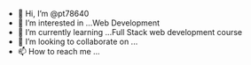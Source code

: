 - 👋 Hi, I’m @pt78640
- 👀 I’m interested in ...Web Development
- 🌱 I’m currently learning ...Full Stack web development course
- 💞️ I’m looking to collaborate on ...
- 📫 How to reach me ...

<!---
pt78640/pt78640 is a ✨ special ✨ repository because its `README.md` (this file) appears on your GitHub profile.
You can click the Preview link to take a look at your changes.
--->
